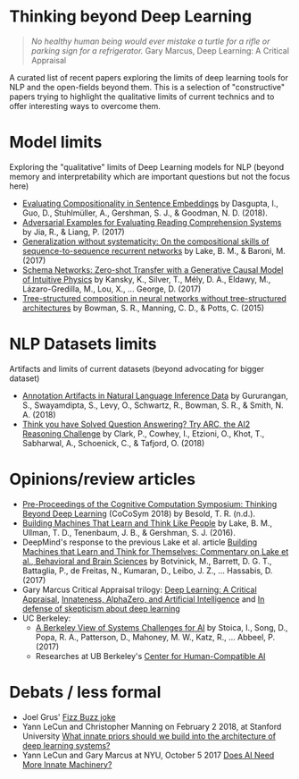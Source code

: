 # Thinking beyond Deep Learning
> *No healthy human being would ever mistake a turtle for a rifle or parking sign for a refrigerator.* Gary Marcus, Deep Learning: A Critical Appraisal

A curated list of recent papers exploring the limits of deep learning tools for NLP and the open-fields beyond them. This is a selection of "constructive" papers trying to highlight the qualitative limits of current technics and to offer interesting ways to overcome them.

# Model limits
Exploring the "qualitative" limits of Deep Learning models for NLP (beyond memory and interpretability which are important questions but not the focus here)
- [Evaluating Compositionality in Sentence Embeddings](http://arxiv.org/abs/1802.04302) by Dasgupta, I., Guo, D., Stuhlmüller, A., Gershman, S. J., & Goodman, N. D. (2018).
- [Adversarial Examples for Evaluating Reading Comprehension Systems](http://arxiv.org/abs/1707.07328) by Jia, R., & Liang, P. (2017)
- [Generalization without systematicity: On the compositional skills of sequence-to-sequence recurrent networks](https://arxiv.org/abs/1711.00350) by Lake, B. M., & Baroni, M. (2017)
- [Schema Networks: Zero-shot Transfer with a Generative Causal Model of Intuitive Physics](http://arxiv.org/abs/1706.04317) by Kansky, K., Silver, T., Mély, D. A., Eldawy, M., Lázaro-Gredilla, M., Lou, X., … George, D. (2017)
- [Tree-structured composition in neural networks without tree-structured architectures](http://arxiv.org/abs/1506.04834) by Bowman, S. R., Manning, C. D., & Potts, C. (2015)

# NLP Datasets limits
Artifacts and limits of current datasets (beyond advocating for bigger dataset) 
- [Annotation Artifacts in Natural Language Inference Data](http://arxiv.org/abs/1803.02324) by Gururangan, S., Swayamdipta, S., Levy, O., Schwartz, R., Bowman, S. R., & Smith, N. A. (2018)
- [Think you have Solved Question Answering? Try ARC, the AI2 Reasoning Challenge](http://arxiv.org/abs/1803.05457) by Clark, P., Cowhey, I., Etzioni, O., Khot, T., Sabharwal, A., Schoenick, C., & Tafjord, O. (2018)

# Opinions/review articles
- [Pre-Proceedings of the Cognitive Computation Symposium: Thinking Beyond Deep Learning](http://daselab.cs.wright.edu/nesy/CoCoSym2018/index.html) (CoCoSym 2018) by Besold, T. R. (n.d.).
- [Building Machines That Learn and Think Like People](http://arxiv.org/abs/1604.00289) by Lake, B. M., Ullman, T. D., Tenenbaum, J. B., & Gershman, S. J. (2016).
- DeepMind's response to the previous Lake et al. article [Building Machines that Learn and Think for Themselves: Commentary on Lake et al., Behavioral and Brain Sciences](http://arxiv.org/abs/1711.08378) by Botvinick, M., Barrett, D. G. T., Battaglia, P., de Freitas, N., Kumaran, D., Leibo, J. Z., … Hassabis, D. (2017)
- Gary Marcus Critical Appraisal trilogy: [Deep Learning: A Critical Appraisal](https://arxiv.org/abs/1801.00631), [Innateness, AlphaZero, and Artificial Intelligence](https://arxiv.org/abs/1801.05667) and [In defense of skepticism about deep learning](https://medium.com/@GaryMarcus/in-defense-of-skepticism-about-deep-learning-6e8bfd5ae0f1)
- UC Berkeley:
  - [A Berkeley View of Systems Challenges for AI](http://arxiv.org/abs/1712.05855) by Stoica, I., Song, D., Popa, R. A., Patterson, D., Mahoney, M. W., Katz, R., … Abbeel, P. (2017)
  - Researches at UB Berkeley's [Center for Human-Compatible AI](http://humancompatible.ai/publications)

# Debats / less formal
- Joel Grus' [Fizz Buzz joke](http://joelgrus.com/2016/05/23/fizz-buzz-in-tensorflow/)
- Yann LeCun and Christopher Manning on February 2 2018, at Stanford University [What innate priors should we build into the architecture of deep learning systems?](https://www.youtube.com/watch?v=fKk9KhGRBdI)
- Yann LeCun and Gary Marcus at NYU, October 5 2017 [Does AI Need More Innate Machinery?](https://www.youtube.com/watch?v=vdWPQ6iAkT4)
